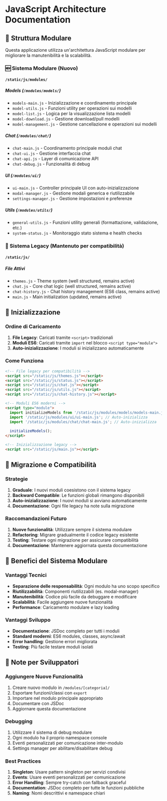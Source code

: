# JavaScript Architecture Documentation

## 📁 Struttura Modulare

Questa applicazione utilizza un'architettura JavaScript modulare per migliorare la manutenibilità e la scalabilità.

### 🆕 Sistema Modulare (Nuovo)

#### `/static/js/modules/`

##### **Models** (`/modules/models/`)
- `models-main.js` - Inizializzazione e coordinamento principale
- `model-utils.js` - Funzioni utility per operazioni sui modelli
- `model-list.js` - Logica per la visualizzazione lista modelli
- `model-download.js` - Gestione download/pull modelli
- `model-management.js` - Gestione cancellazione e operazioni sui modelli

##### **Chat** (`/modules/chat/`)
- `chat-main.js` - Coordinamento principale moduli chat
- `chat-ui.js` - Gestione interfaccia chat
- `chat-api.js` - Layer di comunicazione API
- `chat-debug.js` - Funzionalità di debug

##### **UI** (`/modules/ui/`)
- `ui-main.js` - Controller principale UI con auto-inizializzazione
- `modal-manager.js` - Gestione modali generica e riutilizzabile
- `settings-manager.js` - Gestione impostazioni e preferenze

##### **Utils** (`/modules/utils/`)
- `general-utils.js` - Funzioni utility generali (formattazione, validazione, etc.)
- `system-status.js` - Monitoraggio stato sistema e health checks

### 🔧 Sistema Legacy (Mantenuto per compatibilità)

#### `/static/js/`

##### **File Attivi**
- `themes.js` - Theme system (well structured, remains active)
- `chat.js` - Core chat logic (well structured, remains active)  
- `chat-history.js` - Chat history management (ES6 class, remains active)
- `main.js` - Main initialization (updated, remains active)

## 🚀 Inizializzazione

### Ordine di Caricamento

1. **File Legacy**: Caricati tramite `<script>` tradizionali
2. **Moduli ES6**: Caricati tramite `import` nel blocco `<script type="module">`
3. **Auto-inizializzazione**: I moduli si inizializzano automaticamente

### Come Funziona

```html
<!-- File legacy per compatibilità -->
<script src="/static/js/themes.js"></script>
<script src="/static/js/status.js"></script>
<script src="/static/js/chat.js"></script>
<script src="/static/js/utils.js"></script>
<script src="/static/js/chat-history.js"></script>

<!-- Moduli ES6 moderni -->
<script type="module">
  import initializeModels from '/static/js/modules/models/models-main.js';
  import '/static/js/modules/ui/ui-main.js'; // Auto-inizializza
  import '/static/js/modules/chat/chat-main.js'; // Auto-inizializza
  
  initializeModels();
</script>

<!-- Inizializzazione legacy -->
<script src="/static/js/main.js"></script>
```

## 🔄 Migrazione e Compatibilità

### Strategie

1. **Graduale**: I nuovi moduli coesistono con il sistema legacy
2. **Backward Compatible**: Le funzioni globali rimangono disponibili
3. **Auto-inizializzazione**: I nuovi moduli si avviano automaticamente
4. **Documentazione**: Ogni file legacy ha note sulla migrazione

### Raccomandazioni Futuro

1. **Nuove funzionalità**: Utilizzare sempre il sistema modulare
2. **Refactoring**: Migrare gradualmente il codice legacy esistente
3. **Testing**: Testare ogni migrazione per assicurare compatibilità
4. **Documentazione**: Mantenere aggiornata questa documentazione

## 🎯 Benefici del Sistema Modulare

### Vantaggi Tecnici
- **Separazione delle responsabilità**: Ogni modulo ha uno scopo specifico
- **Riutilizzabilità**: Componenti riutilizzabili (es. modal-manager)
- **Manutenibilità**: Codice più facile da debuggare e modificare
- **Scalabilità**: Facile aggiungere nuove funzionalità
- **Performance**: Caricamento modulare e lazy loading

### Vantaggi Sviluppo
- **Documentazione**: JSDoc completo per tutti i moduli
- **Standard moderni**: ES6 modules, classes, async/await
- **Error handling**: Gestione errori migliorata
- **Testing**: Più facile testare moduli isolati

## 📝 Note per Sviluppatori

### Aggiungere Nuove Funzionalità

1. Creare nuovo modulo in `/modules/[categoria]/`
2. Esportare funzioni/classi con `export`
3. Importare nel modulo principale appropriato
4. Documentare con JSDoc
5. Aggiornare questa documentazione

### Debugging

1. Utilizzare il sistema di debug modulare
2. Ogni modulo ha il proprio namespace console
3. Eventi personalizzati per comunicazione inter-modulo
4. Settings manager per abilitare/disabilitare debug

### Best Practices

1. **Singleton**: Usare pattern singleton per servizi condivisi
2. **Events**: Usare eventi personalizzati per comunicazione
3. **Error Handling**: Sempre try-catch con fallback graceful
4. **Documentation**: JSDoc completo per tutte le funzioni pubbliche
5. **Naming**: Nomi descrittivi e namespace chiari
